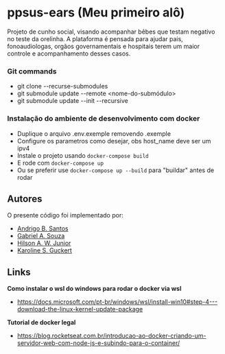 # ppsus-ears (Meu primeiro alô)
Projeto de cunho social, visando acompanhar bêbes que testam negativo no teste da orelinha. A plataforma 
é pensada para ajudar pais, fonoaudiologas, orgãos governamentais e hospitais terem um maior controle e acompanhamento
desses casos.

### Git commands
- git clone --recurse-submodules
- git submodule update --remote <nome-do-submódulo>
- git submodule update --init --recursive

### Instalação do ambiente de desenvolvimento com docker
- Duplique o arquivo .env.exemple removendo .exemple
- Configure os parametros como desejar, obs host_name deve ser um ipv4
- Instale o projeto usando `docker-compose build` 
- E rode com `docker-compose up`
- Ou se preferir use `docker-compose up --build` para "buildar" antes de rodar

## Autores
O presente código foi implementado por:
* [Andrigo B. Santos](https://github.com/andrigoBS)
* [Gabriel A. Souza](https://github.com/Souza-gabriel)
* [Hilson A. W. Junior](https://github.com/Hilson-Alex)
* [Karoline S. Guckert](https://github.com/karolineguckert)

## Links
**Como instalar o wsl do windows para rodar o docker via wsl**
- https://docs.microsoft.com/pt-br/windows/wsl/install-win10#step-4---download-the-linux-kernel-update-package

**Tutorial de docker legal**
- https://blog.rocketseat.com.br/introducao-ao-docker-criando-um-servidor-web-com-node-js-e-subindo-para-o-container/
